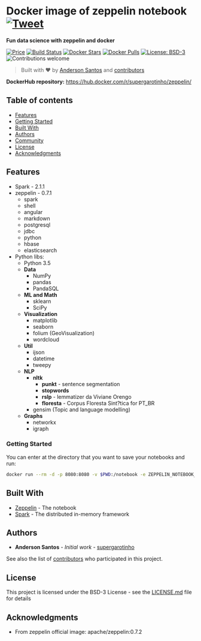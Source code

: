 # Docker image of zeppelin notebook &nbsp; [![Tweet](https://camo.githubusercontent.com/83d4084f7b71558e33b08844da5c773a8657e271/68747470733a2f2f696d672e736869656c64732e696f2f747769747465722f75726c2f687474702f736869656c64732e696f2e7376673f7374796c653d736f6369616c)](https://twitter.com/intent/tweet?text=Execute%20zeppelin%20notebook%20with%20supergarotinho%2Fzeppelin%20image!&amp;url=https://www.gruponeuro.com.br&amp;via=supergarotinho&amp;hashtags=docker,bash,test,testing,report,coverage,shunit2,kcov)

**Fun data science with zeppelin and docker**


[![Price](https://img.shields.io/badge/price-FREE-0098f7.svg)](https://github.com/supergarotinho/docker-zeppelin/blob/master/LICENSE)
[![Build Status](https://dockerbuildbadges.quelltext.eu/status.svg?organization=supergarotinho&repository=zeppelin)](https://hub.docker.com/r/supergarotinho/zeppelin/)
[![Docker Stars](https://img.shields.io/docker/stars/supergarotinho/zeppelin.svg)](https://hub.docker.com/r/supergarotinho/zeppelin/)
[![Docker Pulls](https://img.shields.io/docker/pulls/supergarotinho/zeppelin.svg)](https://hub.docker.com/r/supergarotinho/zeppelin/)
[![License: BSD-3](https://img.shields.io/badge/license-BSD3-blue.svg)](https://github.com/supergarotinho/docker-bashtest/blob/master/LICENSE)
![Contributions welcome](https://img.shields.io/badge/contributions-welcome-orange.svg)

> Built with ❤︎ by [Anderson Santos](https://br.linkedin.com/in/andersonrss) and [contributors](https://github.com/supergarotinho/docker-zeppelin/graphs/contributors)

**DockerHub repository:** https://hub.docker.com/r/supergarotinho/zeppelin/

## Table of contents

- [Features](#features)
- [Getting Started](#getting-started)
- [Built With](#built-with)
- [Authors](#authors)
- [Community](#community)
- [License](#license)
- [Acknowledgments](#acknowledgments)

## Features

* Spark -  2.1.1
* zeppelin - 0.7.1
	* spark
	* shell
	* angular
	* markdown
	* postgresql
	* jdbc
	* python
	* hbase
	* elasticsearch
* Python libs:
	* Python 3.5
	* **Data**
 		* NumPy
 		* pandas
 		* PandaSQL
	* **ML and Math**
		* sklearn
		* SciPy
	* **Visualization** 	
		* matplotlib
		* seaborn
		* folium (GeoVisualization)
		* wordcloud
	* **Util**
		* ijson
		* datetime
		* tweepy
	* **NLP**
		* **nltk**
			* **punkt** - sentence segmentation
			* **stopwords**
			* **rslp** - lemmatizer da Viviane Orengo
			* **floresta** - Corpus Floresta Sint?tica for PT_BR
		* gensim (Topic and language modelling)
	* **Graphs**
		* networkx
		* igraph

### Getting Started

You can enter at the directory that you want to save your notebooks and run:

```bash
docker run --rm -d -p 8080:8080 -v $PWD:/notebook -e ZEPPELIN_NOTEBOOK_DIR='/notebook' supergarotinho/zeppelin
```

## Built With

* [Zeppelin](https://zeppelin.apache.org/) - The notebook
* [Spark](https://spark.apache.org/) - The distributed in-memory framework

## Authors

* **Anderson Santos** - *Initial work* - [supergarotinho](https://github.com/supergarotinho)

See also the list of [contributors](https://github.com/sueprgarotinho/docker-zeppelin/contributors) who participated in this project.

## License

This project is licensed under the BSD-3 License - see the [LICENSE.md](LICENSE.md) file for details

## Acknowledgments

* From zeppelin official image: apache/zeppelin:0.7.2
